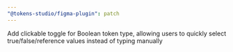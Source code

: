 ```yaml
---
"@tokens-studio/figma-plugin": patch
---
```


Add clickable toggle for Boolean token type, allowing users to quickly select true/false/reference values instead of typing manually
